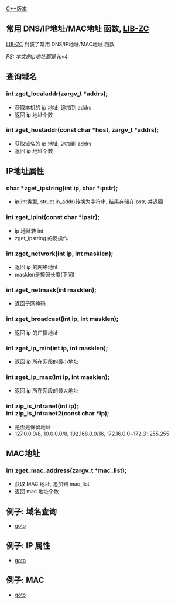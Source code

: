 
[C++版本](./dns_cpp.md)


## 常用 DNS/IP地址/MAC地址 函数, [LIB-ZC](./README.md)

[LIB-ZC](./README.md) 封装了常用 DNS/IP地址/MAC地址 函数

_PS: 本文的ip地址都是 ipv4_

## 查询域名

### int zget_localaddr(zargv_t *addrs);

* 获取本机的 ip 地址, 追加到 addrs
* 返回 ip 地址个数

### int zget_hostaddr(const char *host, zargv_t *addrs);

* 获取域名的 ip 地址, 追加到 addrs
* 返回 ip 地址个数

## IP地址属性

### char *zget_ipstring(int ip, char *ipstr);

* ip(int类型, struct in_addr)转换为字符串, 结果存储在ipstr, 并返回

### int zget_ipint(const char *ipstr);

* ip 地址转 int
* zget_ipstring 的反操作

### int zget_network(int ip, int masklen);

* 返回 ip 的网络地址
* masklen是掩码长度(下同)

### int zget_netmask(int masklen);

* 返回子网掩码

### int zget_broadcast(int ip, int masklen);

* 返回 ip 的广播地址

### int zget_ip_min(int ip, int masklen);

* 返回 ip 所在网段的最小地址

### int zget_ip_max(int ip, int masklen);

* 返回 ip 所在网段的最大地址

### int zip_is_intranet(int ip);<BR />int zip_is_intranet2(const char *ip);

* 是否是保留地址
* 127.0.0.0/8, 10.0.0.0/8, 192.168.0.0/16, 172.16.0.0~172.31.255.255

## MAC地址

### int zget_mac_address(zargv_t *mac_list);

* 获取 MAC 地址, 追加到 mac_list
* 返回 mac 地址个数

## 例子: 域名查询

* [goto](../sample/stdlib/get_addr.c)

## 例子: IP 属性

* [goto](../sample/stdlib/ip.c)

## 例子: MAC

* [goto](../sample/stdlib/mac.c)

